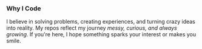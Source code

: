 ### Why I Code  
I believe in solving problems, creating experiences, and turning crazy ideas into reality. My repos reflect my journey *messy, curious, and always growing*. If you're here, I hope something sparks your interest or makes you smile.  
